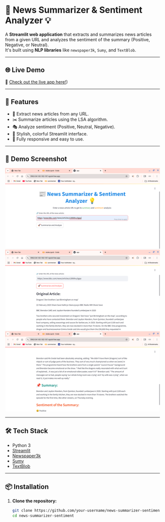 # 📰 News Summarizer & Sentiment Analyzer 💡

A **Streamlit web application** that extracts and summarizes news articles from a given URL and analyzes the sentiment of the summary (Positive, Negative, or Neutral).  
It's built using **NLP libraries** like `newspaper3k`, `Sumy`, and `TextBlob`.

---

## 🌐 Live Demo

🔗 [Check out the live app here!](https://news-summarizer-2-sg8rsnnccpwappn3czwwvxo.streamlit.app/))

---
## 🚀 Features

- 🔗 Extract news articles from any URL.
- ✂️ Summarize articles using the LSA algorithm.
- 🎭 Analyze sentiment (Positive, Neutral, Negative).
- 🎨 Stylish, colorful Streamlit interface.
- 📱 Fully responsive and easy to use.

---

## 📸 Demo Screenshot

![News Summarizer Screenshot](Screenshot1.png)
![News Summarizer Screenshot](Screenshot2.png)
![News Summarizer Screenshot](Screenshot3.png)

---


## 🛠️ Tech Stack

- Python 3
- [Streamlit](https://streamlit.io/)
- [Newspaper3k](https://github.com/codelucas/newspaper)
- [Sumy](https://github.com/miso-belica/sumy)
- [TextBlob](https://textblob.readthedocs.io/en/dev/)

---

## 📦 Installation

1. **Clone the repository:**
   ```bash
   git clone https://github.com/your-username/news-summarizer-sentiment.git
   cd news-summarizer-sentiment
